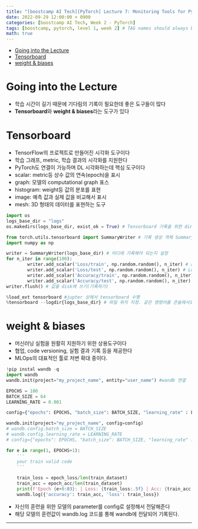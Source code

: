 ```yaml
---
title: "[boostcamp AI Tech][PyTorch] Lecture 7: Monitoring Tools for PyTorch"
date: 2022-09-29 12:00:00 + 0900
categories: [boostcamp AI Tech, Week 2 - PyTorch]
tags: [boostcamp, pytorch, level 1, week 2] # TAG names should always be lowercase
math: true
---
```


- [Going into the Lecture](#going-into-the-lecture)
- [Tensorboard](#tensorboard)
- [weight & biases](#weight--biases)

# Going into the Lecture

- 학습 시간이 길기 때문에 기다림의 기록이 필요한데 좋은 도구들이 많다
- **Tensorboard**와 **weight & biases**라는 도구가 있다

# Tensorboard

- TensorFlow의 프로젝트로 만들어진 시각화 도구이다
- 학습 그래프, metric, 학습 결과의 시각화를 지원한다
- PyTorch도 연결이 가능하며 DL 시각화하는데 핵심 도구이다
- scalar: metric등 상수 값의 연속(epoch)을 표시
- graph: 모델의 computational graph 표스
- histogram: weight등 값의 분포를 표현
- image: 예측 값과 실제 값을 비교해서 표시
- mesh: 3D 형태의 데이터를 표현하는 도구

```python
import os
logs_base_dir = "logs"
os.makedirs(logs_base_dir, exist_ok = True) # Tensorboard 기록을 위한 directory 생성

from torch.utils.tensorboard import SummaryWriter # 기록 생성 객체 SummaryWriter 생성
import numpy as np

writer = SummaryWriter(logs_base_dir) # 어디에 기록해야 되는지 설정
for n_iter in range(100):
        writer.add_scalar('Loss/train', np.random.random(), n_iter) # add_scalar: scalar 값을 기록
        writer.add_scalar('Loss/test', np.random.random(), n_iter) # Loss/train: loss category에 train 값
        writer.add_scalar('Accuracy/train', np.random.random(), n_iter) # n_iter: x 축의 값
        writer.add_scalar('Accuracy/test', np.random.random(), n_iter)
writer.flush() # 값을 disk에 쓰기(기록하기)

%load_ext tensorboard #jupter 상에서 tensorboard 수행
%tensorboard --logdir{logs_base_dir} # 파일 위치 지정. 같은 명령어를 콘솔에서도 사용 가능하다
```

# weight & biases

- 머신러닝 실험을 원활히 지원하기 위한 상용도구이다
- 협업, code versioning, 실험 결과 기록 등을 제공한다
- MLOps의 대표적인 툴로 저변 확대 중이다.

```python
!pip instal wandb -q 
import wandb
wandb.init(project="my_project_name", entity="user_name") #wandb 연결
```
```python
EPOCHS = 100
BATCH_SIZE = 64
LEARNING_RATE = 0.001

config={"epochs": EPOCHS, "batch_size": BATCH_SIZE, "learning_rate" : LEARNING_RATE}

wandb.init(project="my_project_name", config=config)
# wandb.config.batch_size = BATCH_SIZE
# wandb.config.learning_rate = LEARNING_RATE
# config={"epochs": EPOCHS, "batch_size": BATCH_SIZE, "learning_rate" : LEARNING_RATE}

for e in range(1, EPOCHS+1):
    '''
    your train valid code
    '''
        
    train_loss = epoch_loss/len(train_dataset)
    train_acc = epoch_acc/len(train_dataset)
    print(f'Epoch {e+0:03}: | Loss: {train_loss:.5f} | Acc: {train_acc:.3f}')
    wandb.log({'accuracy': train_acc, 'loss': train_loss})
```

- 자신의 훈련을 위한 모델의 parameter를 config로 설정해서 전달해준다
- 해당 모델의 훈련값이 wandb.log 코드를 통해 wandb에 전달되어 기록된다.







-----------------------------------


